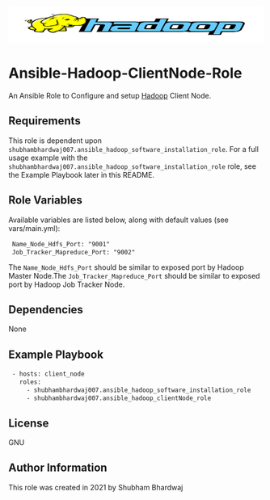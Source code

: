 <a href="https://hadoop.apache.org/"><img src="images/Hadoop_logo.svg" width="100%" height="73"></a>

# Ansible-Hadoop-ClientNode-Role

An Ansible Role to Configure and setup [Hadoop](https://hadoop.apache.org/) Client Node.

Requirements
------------
This role is dependent upon `shubhambhardwaj007.ansible_hadoop_software_installation_role`.
For a full usage example with the `shubhambhardwaj007.ansible_hadoop_software_installation_role` role, see the Example Playbook later in this README.

Role Variables
--------------
Available variables are listed below, along with default values (see vars/main.yml):
```
 Name_Node_Hdfs_Port: "9001"
 Job_Tracker_Mapreduce_Port: "9002"
```
The `Name_Node_Hdfs_Port` should be similar to exposed port by Hadoop Master Node.The `Job_Tracker_Mapreduce_Port` should be similar to exposed port by Hadoop Job Tracker Node.

Dependencies
------------
None

Example Playbook
----------------
```
 - hosts: client_node
   roles:
     - shubhambhardwaj007.ansible_hadoop_software_installation_role
     - shubhambhardwaj007.ansible_hadoop_clientNode_role
```
License
-------

GNU

Author Information
------------------
This role was created in 2021 by Shubham Bhardwaj
